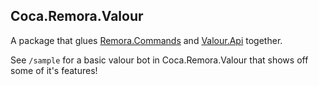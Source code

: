 ## Coca.Remora.Valour

A package that glues [Remora.Commands](https://github.com/Nihlus/Remora.Commands) and [Valour.Api](https://github.com/Vooper-Media-LLC/Valour) together.

See `/sample` for a basic valour bot in Coca.Remora.Valour that shows off some of it's features!